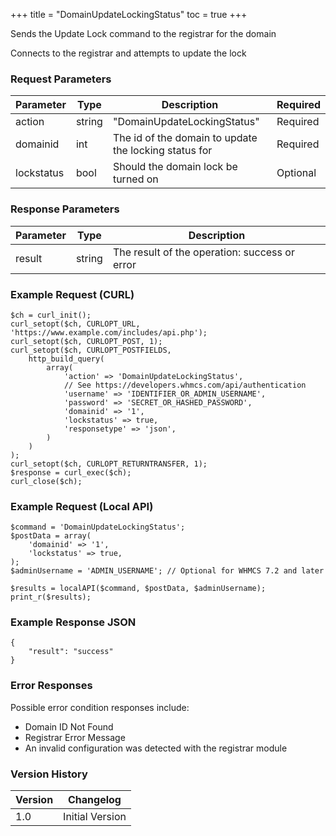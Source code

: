 +++
title = "DomainUpdateLockingStatus"
toc = true
+++

Sends the Update Lock command to the registrar for the domain

Connects to the registrar and attempts to update the lock

### Request Parameters

| Parameter | Type | Description | Required |
| --------- | ---- | ----------- | -------- |
| action | string | "DomainUpdateLockingStatus" | Required |
| domainid | int | The id of the domain to update the locking status for | Required |
| lockstatus | bool | Should the domain lock be turned on | Optional |

### Response Parameters

| Parameter | Type | Description |
| --------- | ---- | ----------- |
| result | string | The result of the operation: success or error |


### Example Request (CURL)

```
$ch = curl_init();
curl_setopt($ch, CURLOPT_URL, 'https://www.example.com/includes/api.php');
curl_setopt($ch, CURLOPT_POST, 1);
curl_setopt($ch, CURLOPT_POSTFIELDS,
    http_build_query(
        array(
            'action' => 'DomainUpdateLockingStatus',
            // See https://developers.whmcs.com/api/authentication
            'username' => 'IDENTIFIER_OR_ADMIN_USERNAME',
            'password' => 'SECRET_OR_HASHED_PASSWORD',
            'domainid' => '1',
            'lockstatus' => true,
            'responsetype' => 'json',
        )
    )
);
curl_setopt($ch, CURLOPT_RETURNTRANSFER, 1);
$response = curl_exec($ch);
curl_close($ch);
```


### Example Request (Local API)

```
$command = 'DomainUpdateLockingStatus';
$postData = array(
    'domainid' => '1',
    'lockstatus' => true,
);
$adminUsername = 'ADMIN_USERNAME'; // Optional for WHMCS 7.2 and later

$results = localAPI($command, $postData, $adminUsername);
print_r($results);
```


### Example Response JSON

```
{
    "result": "success"
}
```


### Error Responses

Possible error condition responses include:

* Domain ID Not Found
* Registrar Error Message
* An invalid configuration was detected with the registrar module


### Version History

| Version | Changelog |
| ------- | --------- |
| 1.0 | Initial Version |

